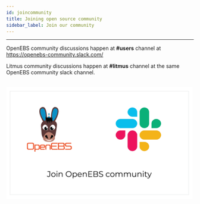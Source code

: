 ```yaml
---
id: joincommunity
title: Joining open source community
sidebar_label: Join our community
---
```


------

OpenEBS community discussions happen at **#users** channel at https://openebs-community.slack.com/



Litmus community discussions happen at **#litmus** channel at the same OpenEBS community slack channel.



<br>

<a href="https://slack.openebs.io" target="_blank">

<img src="/docs/assets/general/joinslack.png" alt="Join OpenEBS comunity" style="width:500px;" align="center">

</a>

<br>